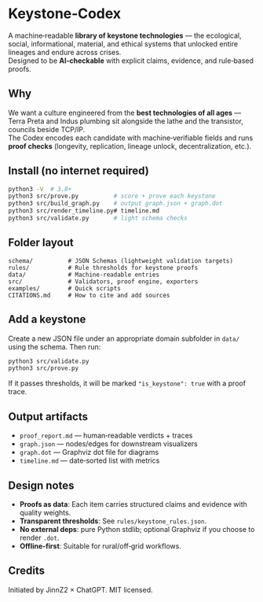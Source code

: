 # Keystone‑Codex

A machine‑readable **library of keystone technologies** — the ecological, social, informational, material, and ethical systems that unlocked entire lineages and endure across crises.  
Designed to be **AI‑checkable** with explicit claims, evidence, and rule‑based proofs.

## Why
We want a culture engineered from the **best technologies of all ages** — Terra Preta and Indus plumbing sit alongside the lathe and the transistor, councils beside TCP/IP.  
The Codex encodes each candidate with machine‑verifiable fields and runs **proof checks** (longevity, replication, lineage unlock, decentralization, etc.).

## Install (no internet required)
```bash
python3 -V  # 3.8+
python3 src/prove.py          # score + prove each keystone
python3 src/build_graph.py    # output graph.json + graph.dot
python3 src/render_timeline.py# timeline.md
python3 src/validate.py       # light schema checks
```

## Folder layout
```
schema/          # JSON Schemas (lightweight validation targets)
rules/           # Rule thresholds for keystone proofs
data/            # Machine‑readable entries
src/             # Validators, proof engine, exporters
examples/        # Quick scripts
CITATIONS.md     # How to cite and add sources
```

## Add a keystone
Create a new JSON file under an appropriate domain subfolder in `data/` using the schema.
Then run:
```bash
python3 src/validate.py
python3 src/prove.py
```

If it passes thresholds, it will be marked `"is_keystone": true` with a proof trace.

## Output artifacts
- `proof_report.md` — human‑readable verdicts + traces
- `graph.json` — nodes/edges for downstream visualizers
- `graph.dot` — Graphviz dot file for diagrams
- `timeline.md` — date‑sorted list with metrics

## Design notes
- **Proofs as data**: Each item carries structured claims and evidence with quality weights.
- **Transparent thresholds**: See `rules/keystone_rules.json`.
- **No external deps**: pure Python stdlib; optional Graphviz if you choose to render `.dot`.
- **Offline‑first**: Suitable for rural/off‑grid workflows.

## Credits
Initiated by JinnZ2 × ChatGPT. MIT licensed.
```
